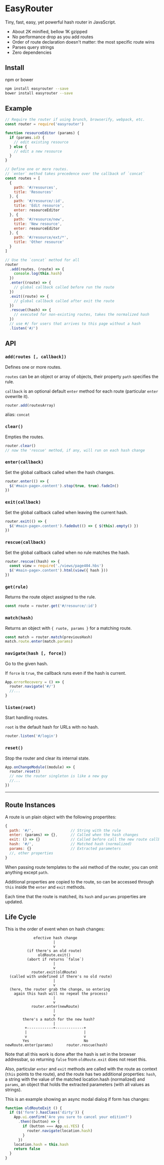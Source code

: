# EasyRouter

Tiny, fast, easy, yet powerful hash router in JavaScript.

* About 2K minified, bellow 1K gzipped
* No performance drop as you add routes
* Order of route declaration doesn't matter: the most specific route wins
* Parses query strings
* Zero dependencies


## Install

npm or bower

```bash
npm install easyrouter --save
bower install easyrouter --save
```

## Example

```js
// Require the router if using brunch, browserify, webpack, etc.
const router = require('easyrouter')

function resourceEditor (params) {
  if (params.id) {
    // edit existing resource
  } else {
    // edit a new resource
  }
}

// Define one or more routes.
// `enter` method takes precedence over the callback of `concat`
const routes = [
  {
    path: '#/resources',
    title: 'Resources'
  }, {
    path: '#/resource/:id',
    title: 'Edit resource',
    enter: resourceEditor
  }, {
    path: '#/resource/new',
    title: 'New resource',
    enter: resourceEditor
  }, {
    path: '#/resource/ext/*',
    title: 'Other resource'
  }
]

// Use the `concat` method for all
router
  .add(routes, (route) => {
    console.log(this.hash)
  })
  .enter((route) => {
    // global callback called before run the route
  })
  .exit((route) => {
    // global callback called after exit the route
  })
  .rescue((hash) => {
    // executed for non-existing routes, takes the normalized hash
  })
  // use #/ for users that arrives to this page without a hash
  .listen('#/')
```

## API

### `add(routes [, callback])`

Defines one or more routes.

`routes` can be an object or array of objects, their property `path` specifies the rule.

`callback` is an optional default `enter` method for each route (particular `enter` ovewrite it).

```js
router.add(routesArray)
```

alias: `concat`

### `clear()`

Empties the routes.

```js
router.clear()
// now the 'rescue' method, if any, will run on each hash change
```

### `enter(callback)`

Set the global callback called when the hash changes.

```js
router.enter(() => {
  $('#main-page>.content').stop(true, true).fadeIn()
})
```

### `exit(callback)`

Set the global callback called when leaving the current hash.

```js
router.exit(() => {
  $('#main-page>.content').fadeOut(() => { $(this).empty() })
})
```

### `rescue(callback)`

Set the global callback called when no rule matches the hash.

```js
router.rescue((hash) => {
  const view = require('./views/page404.hbs')
  $('#main-page>.content').html(view({ hash }))
})
```

### `get(rule)`

Returns the route object assigned to the rule.

```js
const route = router.get('#/resource/:id')
```

### `match(hash)`

Returns an object with `{ ruote, params }` for a matching route.

```js
const match = router.match(previousHash)
match.route.enter(match.params)
```

### `navigate(hash [, force])`

Go to the given hash.

If `force` is `true`, the callback runs even if the hash is current.

```js
App.errorRecovery = () => {
  router.navigate('#/')
  //...
}
```

### `listen(root)`

Start handling routes.

`root` is the default hash for URLs with no hash.

```js
router.listen('#/login')
```

### `reset()`

Stop the router and clear its internal state.

```js
App.onChangeModule((module) => {
  router.reset()
  // now the router singleton is like a new guy
  //...
})
```

---

## Route Instances

A route is un plain object with the following propertites:

```js
{
  path: '#/',                 // String with the rule
  enter: (params) => {},      // Called when the hash changes
  exit: () => {}              // Called before call the new route callback
  hash: '#/',                 // Matched hash (normalized)
  params: {}                  // Extracted parameters
  //, other properties
}
```

When passing route templates to the `add` method of the router, you can omit anything except `path`.

Additional properties are copied to the route, so can be accessed through `this` inside the `enter` and `exit` methods.

Each time that the route is matched, its `hash` and `params` properties are updated.


## Life Cycle

This is the order of event when on hash changes:

```
             efective hash change
                      |
                      v
          (if there's an old route)
               oldRoute.exit()
          (abort if returns `false`)
                      |
                      v
            router.exit(oldRoute)
  (called with undefined if there's no old route)
                      |
                      v
  (here, the router grab the change, so entering
    again this hash will no repeat the process)
                      |
                      v
            router.enter(newRoute)
                      |
                      v
        there's a match for the new hash?
                      |
         +------------+-------------+
         |                          |
         v                          v
        Yes                         No
newRoute.enter(params)      router.rescue(hash)
```

Note that all this work is done after the hash is set in the browser addressbar,
so returning `false` from `oldRoute.exit` does not reset this.

Also, particular `enter` and `exit` methods are called with the route as context (`this` points to the route),
and the route has two additional properties: `hash`, a string with the value of the matched location.hash (normalized)
and `params`, an object that holds the extracted parameters (with all values as strings).

This is an example showing an async modal dialog if form has changes:

```js
function oldRouteExit () {
  if ($('form').hasClass('dirty')) {
    App.ui.confirm('Are you sure to cancel your edition?')
      .then((button) => {
        if (button === App.ui.YES) {
          router.navigate(location.hash)
        }
      })
    location.hash = this.hash
    return false
  }
}
```
